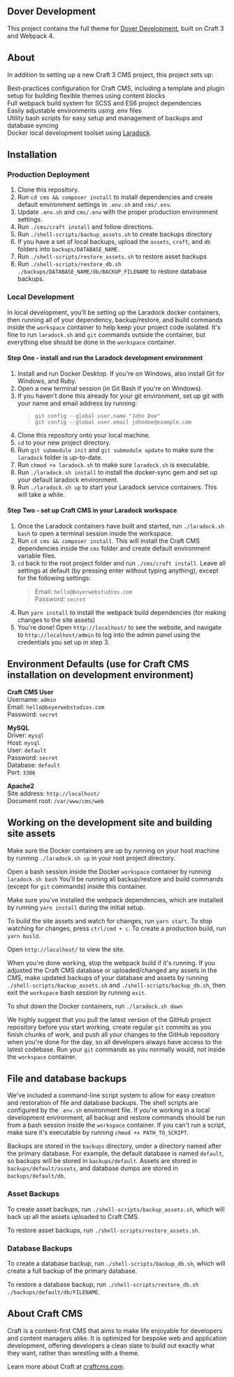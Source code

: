 ## Dover Development
This project contains the full theme for [Dover Development](https://www.dover-development.com), built on Craft 3 and Webpack 4. 

## About 
In addition to setting up a new Craft 3 CMS project, this project sets up:

Best-practices configuration for Craft CMS, including a template and plugin setup for building flexible themes using content blocks  
Full webpack build system for SCSS and ES6 project dependencies  
Easily adjustable environments using .env files  
Utility bash scripts for easy setup and management of backups and database syncing  
Docker local development toolset using [Laradock](https://laradock.io/).  


## Installation

### Production Deployment

1. Clone this repository.
2. Run `cd cms && composer install` to install dependencies and create default environment settings in `.env.sh` and `cms/.env`.
3. Update `.env.sh` and `cms/.env` with the proper production environment settings.
4. Run `./cms/craft install` and follow directions. 
6. Run `./shell-scripts/backup_assets.sh` to create backups directory
7. If you have a set of local backups, upload the `assets`, `craft`, and `db` folders into `backups/DATABASE_NAME`. 
8. Run `./shell-scripts/restore_assets.sh` to restore asset backups
9. Run `./shell-scripts/restore_db.sh ./backups/DATABASE_NAME/db/BACKUP_FILENAME` to restore database backups. 

### Local Development

In local development, you'll be setting up the Laradock docker containers, then running all of your dependency, backup/restore, and build commands inside the `workspace` container to help keep your project code isolated. It's fine to run `laradock.sh` and `git` commands outside the container, but everything else should be done in the `workspace` container.

#### Step One - install and run the Laradock development environment

1. Install and run Docker Desktop. If you're on Windows, also install Git for Windows, and Ruby. 
2. Open a new terminal session (in Git Bash if you're on Windows). 
3. If you haven't done this already for your git environment, set up git with your name and email address by running:
    > `git config --global user.name "John Doe"`  
    > `git config --global user.email johndoe@example.com`  
4. Clone this repository onto your local machine. 
5. `cd` to your new project directory.
6. Run `git submodule init` and `git submodule update` to make sure the `laradock` folder is up-to-date. 
7. Run `chmod +x laradock.sh` to make sure `laradock.sh` is executable.
8. Run `./laradock.sh install` to install the docker-sync gem and set up your default laradock environment. 
9. Run `./laradock.sh up` to start your Laradock service containers. This will take a while. 

#### Step Two - set up Craft CMS in your Laradock workspace

1. Once the Laradock containers have built and started, run `./laradock.sh bash` to open a terminal session inside the workspace. 
2. Run `cd cms && composer install`. This will install the Craft CMS dependencies inside the `cms` folder and create default environment variable files.
3. `cd` back to the root project folder and run `./cms/craft install`. Leave all settings at default (by pressing enter without typing anything), except for the following settings: 
    > Email: `hello@boyerwebstudios.com`  
    > Password: `secret`
4. Run `yarn install` to install the webpack build dependencies (for making changes to the site assets)
5. You're done! Open `http://localhost/` to see the website, and navigate to `http://localhost/admin` to log into the admin panel using the credentials you set up in step 3. 

## Environment Defaults (use for Craft CMS installation on development environment)

**Craft CMS User**  
Username: `admin`  
Email: `hello@boyerwebstudios.com`  
Password: `secret`

**MySQL**  
Driver: `mysql`  
Host: `mysql`  
User: `default`  
Password: `secret`  
Database: `default`  
Port: `3306`

**Apache2**  
Site address: `http://localhost/`  
Document root: `/var/www/cms/web`


## Working on the development site and building site assets

Make sure the Docker containers are up by running on your host machine by running `./laradock.sh up` in your root project directory.

Open a bash session inside the Docker `workspace` container by running `laradock.sh bash` You'll be running all backup/restore and build commands (except for `git` commands) inside this container. 

Make sure you've installed the webpack dependencies, which are installed by running `yarn install` during the initial setup. 

To build the site assets and watch for changes, run `yarn start`. To stop watching for changes, press `ctrl/cmd + c`. To create a production build, run `yarn build`.

Open `http://localhost/` to view the site. 

When you're done working, stop the webpack build if it's running. If you adjusted the Craft CMS database or uploaded/changed any assets in the CMS, make updated backups of your database and assets by running `./shell-scripts/backup_assets.sh` and `./shell-scripts/backup_db.sh`, then exit the `workspace` bash session by running `exit`.

To shut down the Docker containers, run `./laradock.sh down`

We highly suggest that you pull the latest version of the GitHub project repository before you start working, create regular `git` commits as you finish chunks of work, and push all your changes to the GitHub repository when you're done for the day, so all developers always have access to the latest codebase. Run your `git` commands as you normally would, not inside the `workspace` container. 


## File and database backups

We've included a command-line script system to allow for easy creation and restoration of file and database backups. The shell scripts are configured by the `.env.sh` environment file. If you're working in a local development environment, all backup and restore commands should be run from a bash session inside the `workspace` container. If you can't run a script, make sure it's executable by running `chmod +x PATH_TO_SCRIPT`. 

Backups are stored in the `backups` directory, under a directory named after the primary database. For example, the default database is named `default`, so backups will be stored in `backups/default`. Assets are stored in `backups/default/assets`, and database dumps are stored in `backups/default/db`.

### Asset Backups

To create asset backups, run `./shell-scripts/backup_assets.sh`, which will back up all the assets uploaded to Craft CMS. 

To restore asset backups, run `./shell-scripts/restore_assets.sh`. 

### Database Backups

To create a database backup, run `./shell-scripts/backup_db.sh`, which will create a full backup of the primary database. 

To restore a database backup, run `./shell-scripts/restore_db.sh ./backups/default/db/FILENAME`.


## About Craft CMS

Craft is a content-first CMS that aims to make life enjoyable for developers and content managers alike. It is optimized for bespoke web and application development, offering developers a clean slate to build out exactly what they want, rather than wrestling with a theme.

Learn more about Craft at [craftcms.com](https://craftcms.com).
